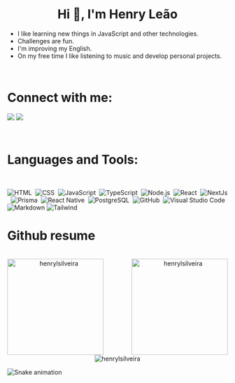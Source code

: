 <h1 align="center">Hi 👋, I'm Henry Leão</h1>

- I like learning new things in JavaScript and other technologies.
- Challenges are fun.
- I'm improving my English.
- On my free time I like listening to music and develop personal projects.

<br>

<h1 align="left">Connect with me:</h1>

<p align="left">
  <a href="https://www.linkedin.com/in/henry-le%C3%A3o-a09291193/"><img src="https://img.shields.io/badge/linkedin-0077B5.svg?style=for-the-badge&logo=linkedin&logoColor=ffffff"/></a>
   <a href="mailto:henrylsilveira@gmail.com?subject=[GitHub]%20🔥%20profile%20contact&body=Hello"><img src="https://img.shields.io/badge/e‑mail-D14836.svg?style=for-the-badge&logo=GMail&logoColor=ffffff"/></a>

</p>

<br>
<h1 align="left">Languages and Tools:</h1>

<br>
<div>
  
  ![HTML](https://img.shields.io/badge/-HTML-0D1117?style=flat&logo=HTML5)&nbsp;
  ![CSS](https://img.shields.io/badge/-CSS-0D1117?style=flat&logo=CSS3&logoColor=1572B6)&nbsp;
  ![JavaScript](https://img.shields.io/badge/-JavaScript-0D1117?style=flat&logo=javascript)&nbsp;
  ![TypeScript](https://img.shields.io/badge/-TypeScript-0D1117?style=flat&logo=typescript)&nbsp;
  ![Node.js](https://img.shields.io/badge/-Node.js-0D1117?style=flat&logo=node.js)&nbsp;
  ![React](https://img.shields.io/badge/-React-0D1117?style=flat&logo=react)&nbsp;
  ![NextJs](https://img.shields.io/badge/-NextJs-0D1117?style=flat&logo=nextdotjs)&nbsp;
  ![Prisma](https://img.shields.io/badge/-Prisma-0D1117?style=flat&logo=prisma)&nbsp;
  ![React Native](https://img.shields.io/badge/-React%20Native-0D1117?style=flat&logo=react)&nbsp;
  ![PostgreSQL](https://img.shields.io/badge/-PostgreSQL-0D1117?style=flat&logo=postgresql)&nbsp;
  ![GitHub](https://img.shields.io/badge/-GitHub-0D1117?style=flat&logo=github)&nbsp;
  ![Visual Studio Code](https://img.shields.io/badge/-VS%20Code-0D1117?style=flat&logo=visual-studio-code&logoColor=007ACC)&nbsp;
  ![Markdown](https://img.shields.io/badge/-Markdown-0D1117?style=flat&logo=markdown)
  ![Tailwind](https://img.shields.io/badge/-Tailwind-0D1117?style=flat&logo=tailwindcss)

</div>
<h1 align="left">Github resume</h1>

<br>

<div align="center">
<a><img height=220 align="left"
      src="https://github-readme-stats.vercel.app/api/top-langs/?username=henrylsilveira&langs_count=10&theme=gotham&border_radius=8.5&hide_border=true&layout=compact&bg_color=43,020024,0c3c0d"
      alt="henrylsilveira" /></a>
<a><img height=220 align="right" src="https://github-readme-stats.vercel.app/api?username=henrylsilveira&show_icons=true&locale=en&text_color=ffffff&repo=convoychat0&theme=gotham&border_radius=8.5&hide_border=true&bg_color=43,020024,0c3c0d"
      alt="henrylsilveira" /></a>
 
        
</div>
<div align="center">
 <a><img align="center"src="https://github-readme-streak-stats.herokuapp.com/?user=henrylsilveira&theme=dark&date_format=M%20j%5B%2C%20Y%5D0&theme=gotham&border_radius=8.5&hide_border=true&bg_color=43,020024,0c3c0d" alt="henrylsilveira" /></a>
</div>

![Snake animation](https://github.com/henrylsilveira/henrylsilveira/blob/output/github-contribution-grid-snake.svg)
